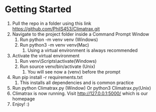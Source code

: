 


# Getting Started

1) Pull the repo in a folder using this link https://github.com/PhilS453/Climatrax.git
2) Navigate to the project folder inside a Command Prompt Window
   1) Run python -m venv venv (Windows)
   2) Run python3 -m venv venv(Mac)
       1) Using a virtual environment is always recommended
3) Activate the virtual environment
   1) Run venv\Scripts\activate(Windows)
   2) Run source venv/bin/activate (Unix)
        1) You will see now a (venv) before the prompt
4) Run pip install -r requirements.txt
   1) This installs all dependencies and is common practice
5) Run python Climatrax.py (Window) Or python3 Climatrax.py(Unix)
6) Climatrax is now running. Visit http://127.0.0.1:5000/ which is our homepage
7) Enjoy! :)
